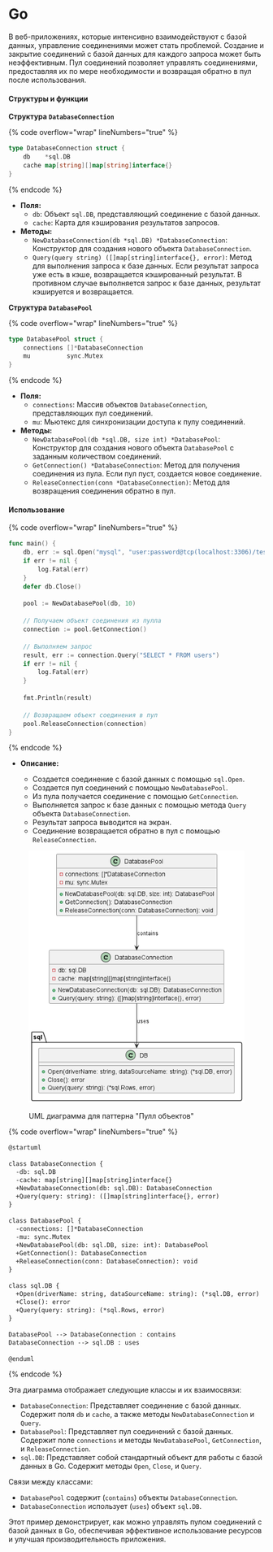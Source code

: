 # Go

В веб-приложениях, которые интенсивно взаимодействуют с базой данных, управление соединениями может стать проблемой. Создание и закрытие соединений с базой данных для каждого запроса может быть неэффективным. Пул соединений позволяет управлять соединениями, предоставляя их по мере необходимости и возвращая обратно в пул после использования.

#### Структуры и функции

**Структура `DatabaseConnection`**

{% code overflow="wrap" lineNumbers="true" %}
```go
type DatabaseConnection struct {
	db    *sql.DB
	cache map[string][]map[string]interface{}
}
```
{% endcode %}

* **Поля:**
  * `db`: Объект `sql.DB`, представляющий соединение с базой данных.
  * `cache`: Карта для кэширования результатов запросов.
* **Методы:**
  * `NewDatabaseConnection(db *sql.DB) *DatabaseConnection`: Конструктор для создания нового объекта `DatabaseConnection`.
  * `Query(query string) ([]map[string]interface{}, error)`: Метод для выполнения запроса к базе данных. Если результат запроса уже есть в кэше, возвращается кэшированный результат. В противном случае выполняется запрос к базе данных, результат кэшируется и возвращается.

**Структура `DatabasePool`**

{% code overflow="wrap" lineNumbers="true" %}
```go
type DatabasePool struct {
	connections []*DatabaseConnection
	mu          sync.Mutex
}
```
{% endcode %}

* **Поля:**
  * `connections`: Массив объектов `DatabaseConnection`, представляющих пул соединений.
  * `mu`: Мьютекс для синхронизации доступа к пулу соединений.
* **Методы:**
  * `NewDatabasePool(db *sql.DB, size int) *DatabasePool`: Конструктор для создания нового объекта `DatabasePool` с заданным количеством соединений.
  * `GetConnection() *DatabaseConnection`: Метод для получения соединения из пула. Если пул пуст, создается новое соединение.
  * `ReleaseConnection(conn *DatabaseConnection)`: Метод для возвращения соединения обратно в пул.

#### Использование

{% code overflow="wrap" lineNumbers="true" %}
```go
func main() {
	db, err := sql.Open("mysql", "user:password@tcp(localhost:3306)/test")
	if err != nil {
		log.Fatal(err)
	}
	defer db.Close()

	pool := NewDatabasePool(db, 10)

	// Получаем объект соединения из пулла
	connection := pool.GetConnection()

	// Выполняем запрос
	result, err := connection.Query("SELECT * FROM users")
	if err != nil {
		log.Fatal(err)
	}

	fmt.Println(result)
	
	// Возвращаем объект соединения в пул
	pool.ReleaseConnection(connection)
}
```
{% endcode %}

*   **Описание:**

    * Создается соединение с базой данных с помощью `sql.Open`.
    * Создается пул соединений с помощью `NewDatabasePool`.
    * Из пула получается соединение с помощью `GetConnection`.
    * Выполняется запрос к базе данных с помощью метода `Query` объекта `DatabaseConnection`.
    * Результат запроса выводится на экран.
    * Соединение возвращается обратно в пул с помощью `ReleaseConnection`.



<figure><img src="../../../../../.gitbook/assets/image (1) (1).png" alt=""><figcaption><p>UML диаграмма для паттерна "Пулл объектов"</p></figcaption></figure>

{% code overflow="wrap" lineNumbers="true" %}
```plant-uml
@startuml

class DatabaseConnection {
  -db: sql.DB
  -cache: map[string][]map[string]interface{}
  +NewDatabaseConnection(db: sql.DB): DatabaseConnection
  +Query(query: string): ([]map[string]interface{}, error)
}

class DatabasePool {
  -connections: []*DatabaseConnection
  -mu: sync.Mutex
  +NewDatabasePool(db: sql.DB, size: int): DatabasePool
  +GetConnection(): DatabaseConnection
  +ReleaseConnection(conn: DatabaseConnection): void
}

class sql.DB {
  +Open(driverName: string, dataSourceName: string): (*sql.DB, error)
  +Close(): error
  +Query(query: string): (*sql.Rows, error)
}

DatabasePool --> DatabaseConnection : contains
DatabaseConnection --> sql.DB : uses

@enduml
```
{% endcode %}

Эта диаграмма отображает следующие классы и их взаимосвязи:

* `DatabaseConnection`: Представляет соединение с базой данных. Содержит поля `db` и `cache`, а также методы `NewDatabaseConnection` и `Query`.
* `DatabasePool`: Представляет пул соединений с базой данных. Содержит поле `connections` и методы `NewDatabasePool`, `GetConnection`, и `ReleaseConnection`.
* `sql.DB`: Представляет собой стандартный объект для работы с базой данных в Go. Содержит методы `Open`, `Close`, и `Query`.

Связи между классами:

* `DatabasePool` содержит (`contains`) объекты `DatabaseConnection`.
* `DatabaseConnection` использует (`uses`) объект `sql.DB`.

Этот пример демонстрирует, как можно управлять пулом соединений с базой данных в Go, обеспечивая эффективное использование ресурсов и улучшая производительность приложения.

